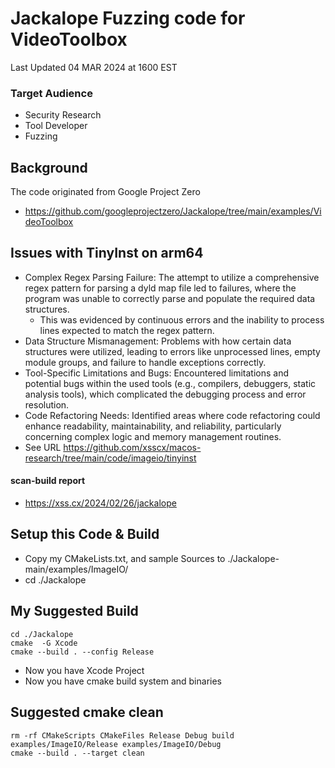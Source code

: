 # Jackalope Fuzzing code for VideoToolbox

Last Updated 04 MAR 2024 at 1600 EST

### Target Audience
- Security Research
- Tool Developer
- Fuzzing
  
## Background
The code originated from Google Project Zero
- https://github.com/googleprojectzero/Jackalope/tree/main/examples/VideoToolbox

## Issues with TinyInst on arm64

- Complex Regex Parsing Failure: The attempt to utilize a comprehensive regex pattern for parsing a dyld map file led to failures, where the program was unable to correctly parse and populate the required data structures. 
  - This was evidenced by continuous errors and the inability to process lines expected to match the regex pattern.
- Data Structure Mismanagement: Problems with how certain data structures were utilized, leading to errors like unprocessed lines, empty module groups, and failure to handle exceptions correctly.
- Tool-Specific Limitations and Bugs: Encountered limitations and potential bugs within the used tools (e.g., compilers, debuggers, static analysis tools), which complicated the debugging process and error resolution.
- Code Refactoring Needs: Identified areas where code refactoring could enhance readability, maintainability, and reliability, particularly concerning complex logic and memory management routines.
- See URL https://github.com/xsscx/macos-research/tree/main/code/imageio/tinyinst

#### scan-build report
- https://xss.cx/2024/02/26/jackalope

## Setup this Code & Build
- Copy my CMakeLists.txt, and sample Sources to ./Jackalope-main/examples/ImageIO/
- cd ./Jackalope

## My Suggested Build
```
cd ./Jackalope
cmake  -G Xcode
cmake --build . --config Release
```
- Now you have Xcode Project
- Now you have cmake build system and binaries
## Suggested cmake clean
```
rm -rf CMakeScripts CMakeFiles Release Debug build examples/ImageIO/Release examples/ImageIO/Debug
cmake --build . --target clean
```
